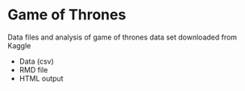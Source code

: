 # Game of Thrones

Data files and analysis of game of thrones data set downloaded from Kaggle


* Data (csv)
* RMD file
* HTML output
